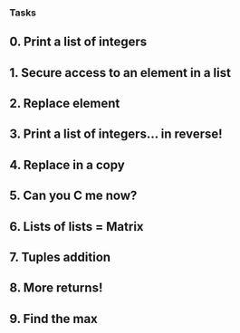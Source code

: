 ### Tasks

## 0. Print a list of integers

## 1. Secure access to an element in a list

## 2. Replace element

## 3. Print a list of integers... in reverse!

## 4. Replace in a copy

## 5. Can you C me now?

## 6. Lists of lists = Matrix

## 7. Tuples addition

## 8. More returns!

## 9. Find the max







